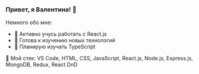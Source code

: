### Привет, я Валентина! 👋

Немного обо мне:

- 💪 Активно учусь работать с React.js
- 🌟 Готова к изучению новых технологий
- 👯 Планирую изучать TypeScript

🔨 Мой стек:
VS Code, HTML, CSS, JavaScript, React.js, Node.js, Express.js, MongoDB, Redux, React DnD

